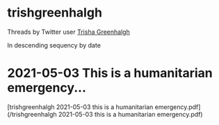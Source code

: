 # trishgreenhalgh

Threads by Twitter user [Trisha Greenhalgh](https://twitter.com/trishgreenhalgh)

In descending sequency by date

# 2021-05-03 This is a humanitarian emergency...

[trishgreenhalgh 2021-05-03 this is a humanitarian emergency.pdf](/trishgreenhalgh 2021-05-03 this is a humanitarian emergency.pdf)

